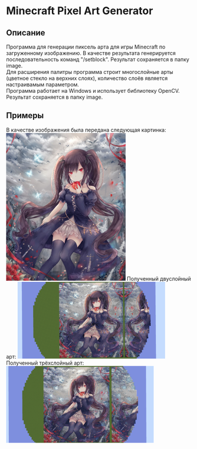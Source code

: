# Minecraft Pixel Art Generator
## Описание
Программа для генерации пиксель арта для игры Minecraft по загруженному изображению. В качестве результата генерируется последовательность команд "/setblock". Результат сохраняется в папку image.  
Для расширения палитры программа строит многослойные арты (цветное стекло на верхних слоях), количество слоёв является настраивамым параметром.  
Программа работает на Windows и использует библиотеку OpenCV. Результат сохраняется в папку image.  
## Примеры
В качестве изображения была передана следующая картинка:
<img src="./assets/original.jpg" alt="original" height="400"/>
Полученный двуслойный арт:
<img src="./assets/2layers.png" alt="2 layers" width="400"/>
Полученный трёхслойный арт:
<img src="./assets/3layers.png" alt="3 layers" width="400"/>
